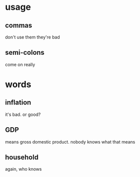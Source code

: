 # usage
## commas
don't use them they're bad

## semi-colons
come on really

# words
## inflation
it's bad. or good?
## GDP
means gross domestic product. nobody knows what that means
## household
again, who knows
